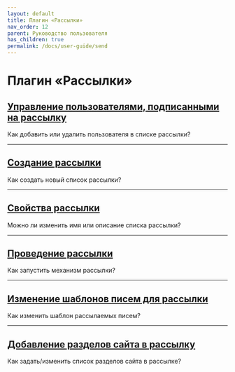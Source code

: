 ```yaml
---
layout: default
title: Плагин «Рассылки»
nav_order: 12
parent: Руководство пользователя
has_children: true
permalink: /docs/user-guide/send
---
```


# Плагин «Рассылки»

## [Управление пользователями, подписанными на рассылку]({{site.baseurl}}/docs/user-guide/send/users.html)

Как добавить или удалить пользователя в списке рассылки?

---

## [Создание рассылки]({{site.baseurl}}/docs/user-guide/send/create.html)

Как создать новый список рассылки?

---

## [Свойства рассылки]({{site.baseurl}}/docs/user-guide/send/edit.html)

Можно ли изменить имя или описание списка рассылки?

---

## [Проведение рассылки]({{site.baseurl}}/docs/user-guide/send/sending.html)

Как запустить механизм рассылки?

---

## [Изменение шаблонов писем для рассылки]({{site.baseurl}}/docs/user-guide/send/template.html)

Как изменить шаблон рассылаемых писем?

---

## [Добавление разделов сайта в рассылку]({{site.baseurl}}/docs/user-guide/send/add.html)

Как задать/изменить список разделов сайта в рассылке?